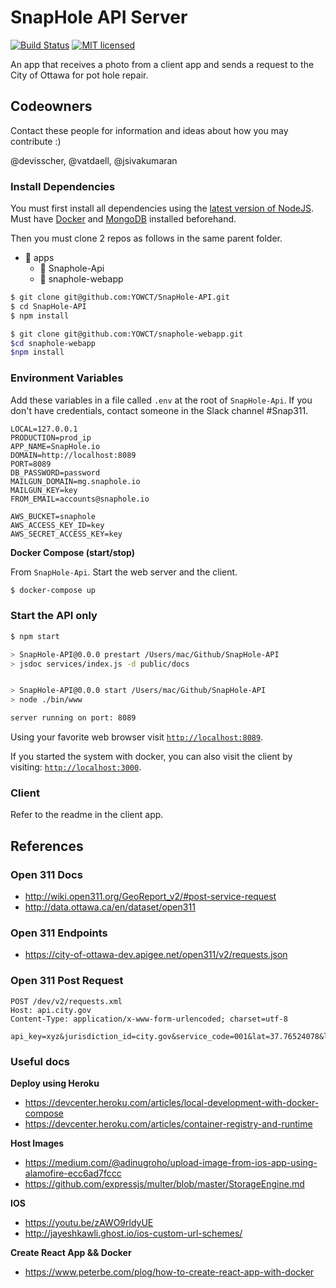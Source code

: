 # SnapHole API Server

[![Build Status](https://travis-ci.org/YOWCT/SnapHole-API.svg?branch=master)](https://travis-ci.org/YOWCT/SnapHole-API)
[![MIT licensed](https://img.shields.io/badge/license-MIT-blue.svg)](https://raw.githubusercontent.com/YOWCT/SnapHole-API/master/LICENSE)

An app that receives a photo from a client app and sends a request to the City of Ottawa for pot hole repair.

## Codeowners

Contact these people for information and ideas about how you may contribute :)

@devisscher, @vatdaell, @jsivakumaran

### Install Dependencies

You must first install all dependencies using the [latest version of NodeJS](https://nodejs.org/en/).  Must have [Docker](https://store.docker.com/search?type=edition&offering=community) and [MongoDB](https://www.mongodb.com/download-center#community) installed beforehand.

Then you must clone 2 repos as follows in the same parent folder.

- 📁 apps
    - 📁 Snaphole-Api
    - 📁 snaphole-webapp


```bash
$ git clone git@github.com:YOWCT/SnapHole-API.git
$ cd SnapHole-API
$ npm install
```

```bash
$ git clone git@github.com:YOWCT/snaphole-webapp.git
$cd snaphole-webapp
$npm install
```


### Environment Variables

Add these variables in a file called `.env` at the root of `SnapHole-Api`. If you don't have credentials, contact someone in the Slack channel #Snap311.

```env
LOCAL=127.0.0.1
PRODUCTION=prod_ip
APP_NAME=SnapHole.io
DOMAIN=http://localhost:8089
PORT=8089
DB_PASSWORD=password
MAILGUN_DOMAIN=mg.snaphole.io
MAILGUN_KEY=key
FROM_EMAIL=accounts@snaphole.io

AWS_BUCKET=snaphole
AWS_ACCESS_KEY_ID=key
AWS_SECRET_ACCESS_KEY=key

```

**Docker Compose (start/stop)**

From `SnapHole-Api`. Start the web server and the client. 

```bash
$ docker-compose up
```

### Start the API only

```bash
$ npm start

> SnapHole-API@0.0.0 prestart /Users/mac/Github/SnapHole-API
> jsdoc services/index.js -d public/docs


> SnapHole-API@0.0.0 start /Users/mac/Github/SnapHole-API
> node ./bin/www

server running on port: 8089
```

Using your favorite web browser visit [`http://localhost:8089`](http://localhost:8089).

If you started the system with docker, you can also visit the client by visiting: [`http://localhost:3000`](http://localhost:3000).

### Client

Refer to the readme in the client app.

## References

### Open 311 Docs
- http://wiki.open311.org/GeoReport_v2/#post-service-request
- http://data.ottawa.ca/en/dataset/open311

### Open 311 Endpoints
- https://city-of-ottawa-dev.apigee.net/open311/v2/requests.json

### Open 311 Post Request

```http
POST /dev/v2/requests.xml
Host: api.city.gov
Content-Type: application/x-www-form-urlencoded; charset=utf-8

api_key=xyz&jurisdiction_id=city.gov&service_code=001&lat=37.76524078&long=-122.4212043&address_string=1234+5th+street&email=smit333%40sfgov.edu&device_id=tt222111&account_id=123456&first_name=john&last_name=smith&phone=111111111&description=A+large+sinkhole+is+destroying+the+street&media_url=http%3A%2F%2Ffarm3.static.flickr.com%2F2002%2F2212426634_5ed477a060.jpg&attribute[WHISPAWN]=123456&attribute[WHISDORN]=COISL001
```

### Useful docs

**Deploy using Heroku**

- https://devcenter.heroku.com/articles/local-development-with-docker-compose
- https://devcenter.heroku.com/articles/container-registry-and-runtime

**Host Images**

- https://medium.com/@adinugroho/upload-image-from-ios-app-using-alamofire-ecc6ad7fccc
- https://github.com/expressjs/multer/blob/master/StorageEngine.md

**IOS**

- https://youtu.be/zAWO9rldyUE
- http://jayeshkawli.ghost.io/ios-custom-url-schemes/

**Create React App && Docker**

- https://www.peterbe.com/plog/how-to-create-react-app-with-docker
